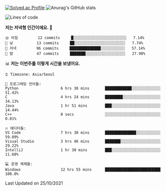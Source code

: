 

<!--
**PungwonLee/PungwonLee** is a ✨ _special_ ✨ repository because its `README.md` (this file) appears on your GitHub profile.

Here are some ideas to get you started:

- 🔭 I’m currently working on ...
- 🌱 I’m currently learning ...
- 👯 I’m looking to collaborate on ...
- 🤔 I’m looking for help with ...
- 💬 Ask me about ...
- 📫 How to reach me: ...
- 😄 Pronouns: ...
- ⚡ Fun fact: ...
-->
[![Solved.ac Profile](http://mazassumnida.wtf/api/v2/generate_badge?boj=vnddnjs00)](https://solved.ac/vnddnjs00/)
![Anurag's GitHub stats](https://github-readme-stats.vercel.app/api?username=PungwonLee&show_icons=true&theme=radical)
<!--START_SECTION:waka-->
![Lines of code](https://img.shields.io/badge/%EC%A0%80%EB%8A%94%20%EC%97%AC%ED%83%9C%EA%B9%8C%EC%A7%80%20-75551%20%EC%A4%84%EC%9D%98%20%EC%BD%94%EB%93%9C%EB%A5%BC%20%EC%9E%91%EC%84%B1%ED%96%88%EC%96%B4%EC%9A%94.-blue)

**저는 저녁형 인간이에요. 🦉** 

```text
🌞 아침         12 commits     █░░░░░░░░░░░░░░░░░░░░░░░░   7.14% 
🌆 낮　         13 commits     ██░░░░░░░░░░░░░░░░░░░░░░░   7.74% 
🌃 저녁         96 commits     ██████████████░░░░░░░░░░░   57.14% 
🌙 밤　         47 commits     ███████░░░░░░░░░░░░░░░░░░   27.98%

```


📊 **저는 이번주를 이렇게 시간을 보냈어요.** 

```text
⌚︎ Timezone: Asia/Seoul

💬 프로그래밍 언어들: 
Python                   6 hrs 38 mins       ████████████░░░░░░░░░░░░░   51.42% 
C                        4 hrs 24 mins       ████████░░░░░░░░░░░░░░░░░   34.13% 
Java                     1 hr 51 mins        ███░░░░░░░░░░░░░░░░░░░░░░   14.44% 
C++                      0 secs              ░░░░░░░░░░░░░░░░░░░░░░░░░   0.01%

🔥 에디터들: 
VS Code                  7 hrs 38 mins       ██████████████░░░░░░░░░░░   59.09% 
Visual Studio            3 hrs 46 mins       ███████░░░░░░░░░░░░░░░░░░   29.22% 
IntelliJ                 1 hr 30 mins        ███░░░░░░░░░░░░░░░░░░░░░░   11.68%

💻 운영 체제들: 
Windows                  12 hrs 55 mins      █████████████████████████   100.0%

```


 Last Updated on 25/10/2021
<!--END_SECTION:waka-->
